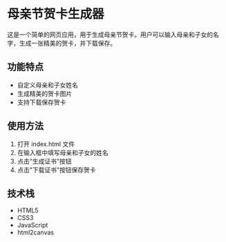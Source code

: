 # 母亲节贺卡生成器

这是一个简单的网页应用，用于生成母亲节贺卡。用户可以输入母亲和子女的名字，生成一张精美的贺卡，并下载保存。

## 功能特点

- 自定义母亲和子女姓名
- 生成精美的贺卡图片
- 支持下载保存贺卡

## 使用方法

1. 打开 index.html 文件
2. 在输入框中填写母亲和子女的姓名
3. 点击"生成证书"按钮
4. 点击"下载证书"按钮保存贺卡

## 技术栈

- HTML5
- CSS3
- JavaScript
- html2canvas 